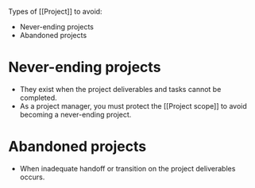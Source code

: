 Types of [[Project]] to avoid:
- Never-ending projects
- Abandoned projects

# Never-ending projects
- They exist when the project deliverables and tasks cannot be completed.
- As a project manager, you must protect the [[Project scope]] to avoid becoming a never-ending project.  
# Abandoned projects
- When inadequate handoff or transition on the project deliverables occurs.
